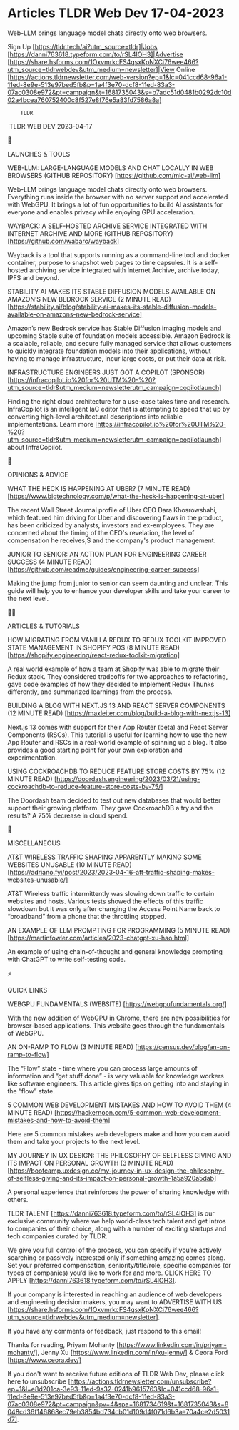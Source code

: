 # Articles TLDR Web Dev 17-04-2023

Web-LLM brings language model chats directly onto web browsers.  

Sign Up [https://tldr.tech/ai?utm_source=tldr]|Jobs
[https://danni763618.typeform.com/to/rSL4lOH3]|Advertise
[https://share.hsforms.com/1OxvmrkcFS4qsxKpNXCi76wee466?utm_source=tldrwebdev&utm_medium=newsletter]|View
Online
[https://actions.tldrnewsletter.com/web-version?ep=1&lc=041ccd68-96a1-11ed-8e9e-513e97bed5fb&p=1a4f3e70-dcf8-11ed-83a3-07ac0308e972&pt=campaign&t=1681735043&s=b7adc51d0481b0292dc10d02a4bcea760752400c8f527e8f76e5a83fd7586a8a]


		TLDR 

 TLDR WEB DEV 2023-04-17

🚀 

LAUNCHES & TOOLS

WEB-LLM: LARGE-LANGUAGE MODELS AND CHAT LOCALLY IN WEB BROWSERS
(GITHUB REPOSITORY) [https://github.com/mlc-ai/web-llm] 

Web-LLM brings language model chats directly onto web browsers.
Everything runs inside the browser with no server support and
accelerated with WebGPU. It brings a lot of fun opportunities to build
AI assistants for everyone and enables privacy while enjoying GPU
acceleration. 

WAYBACK: A SELF-HOSTED ARCHIVE SERVICE INTEGRATED WITH INTERNET
ARCHIVE AND MORE (GITHUB REPOSITORY)
[https://github.com/wabarc/wayback] 

Wayback is a tool that supports running as a command-line tool and
docker container, purpose to snapshot web pages to time capsules. It
is a self-hosted archiving service integrated with Internet Archive,
archive.today, IPFS and beyond. 

STABILITY AI MAKES ITS STABLE DIFFUSION MODELS AVAILABLE ON AMAZON’S
NEW BEDROCK SERVICE (2 MINUTE READ)
[https://stability.ai/blog/stability-ai-makes-its-stable-diffusion-models-available-on-amazons-new-bedrock-service]


Amazon’s new Bedrock service has Stable Diffusion imaging models and
upcoming Stable suite of foundation models accessible. Amazon Bedrock
is a scalable, reliable, and secure fully managed service that allows
customers to quickly integrate foundation models into their
applications, without having to manage infrastructure, incur large
costs, or put their data at risk. 

INFRASTRUCTURE ENGINEERS JUST GOT A COPILOT (SPONSOR)
[https://infracopilot.io%20for%20UTM%20-%20?utm_source=tldr&utm_medium=newsletterutm_campaign=copilotlaunch]


Finding the right cloud architecture for a use-case takes time and
research. InfraCopilot is an intelligent IaC editor that is attempting
to speed that up by converting high-level architectural descriptions
into reliable implementations. Learn more
[https://infracopilot.io%20for%20UTM%20-%20?utm_source=tldr&utm_medium=newsletterutm_campaign=copilotlaunch]
about InfraCopilot. 

🧠 

OPINIONS & ADVICE

WHAT THE HECK IS HAPPENING AT UBER? (7 MINUTE READ)
[https://www.bigtechnology.com/p/what-the-heck-is-happening-at-uber] 

The recent Wall Street Journal profile of Uber CEO Dara Khosrowshahi,
which featured him driving for Uber and discovering flaws in the
product, has been criticized by analysts, investors and ex-employees.
They are concerned about the timing of the CEO's revelation, the level
of compensation he receives,S and the company's product management. 

JUNIOR TO SENIOR: AN ACTION PLAN FOR ENGINEERING CAREER SUCCESS (4
MINUTE READ)
[https://github.com/readme/guides/engineering-career-success] 

Making the jump from junior to senior can seem daunting and unclear.
This guide will help you to enhance your developer skills and take
your career to the next level. 

🧑‍💻 

ARTICLES & TUTORIALS

HOW MIGRATING FROM VANILLA REDUX TO REDUX TOOLKIT IMPROVED STATE
MANAGEMENT IN SHOPIFY POS (8 MINUTE READ)
[https://shopify.engineering/react-redux-toolkit-migration] 

A real world example of how a team at Shopify was able to migrate
their Redux stack. They considered tradeoffs for two approaches to
refactoring, gave code examples of how they decided to implement Redux
Thunks differently, and summarized learnings from the process. 

BUILDING A BLOG WITH NEXT.JS 13 AND REACT SERVER COMPONENTS (12 MINUTE
READ) [https://maxleiter.com/blog/build-a-blog-with-nextjs-13] 

Next.js 13 comes with support for their App Router (beta) and React
Server Components (RSCs). This tutorial is useful for learning how to
use the new App Router and RSCs in a real-world example of spinning up
a blog. It also provides a good starting point for your own
exploration and experimentation. 

USING COCKROACHDB TO REDUCE FEATURE STORE COSTS BY 75% (12 MINUTE
READ)
[https://doordash.engineering/2023/03/21/using-cockroachdb-to-reduce-feature-store-costs-by-75/]


The Doordash team decided to test out new databases that would better
support their growing platform. They gave CockroachDB a try and the
results? A 75% decrease in cloud spend. 

🎁 

MISCELLANEOUS

AT&T WIRELESS TRAFFIC SHAPING APPARENTLY MAKING SOME WEBSITES UNUSABLE
(10 MINUTE READ)
[https://adriano.fyi/post/2023/2023-04-16-att-traffic-shaping-makes-websites-unusable/]


AT&T Wireless traffic intermittently was slowing down traffic to
certain websites and hosts. Various tests showed the effects of this
traffic slowdown but it was only after changing the Access Point Name
back to “broadband” from a phone that the throttling stopped. 

AN EXAMPLE OF LLM PROMPTING FOR PROGRAMMING (5 MINUTE READ)
[https://martinfowler.com/articles/2023-chatgpt-xu-hao.html] 

An example of using chain-of-thought and general knowledge prompting
with ChatGPT to write self-testing code. 

⚡ 

QUICK LINKS

WEBGPU FUNDAMENTALS (WEBSITE) [https://webgpufundamentals.org/] 

With the new addition of WebGPU in Chrome, there are new possibilities
for browser-based applications. This website goes through the
fundamentals of WebGPU. 

AN ON-RAMP TO FLOW (3 MINUTE READ)
[https://census.dev/blog/an-on-ramp-to-flow] 

The “Flow” state - time where you can process large amounts of
information and “get stuff done” - is very valuable for knowledge
workers like software engineers. This article gives tips on getting
into and staying in the “flow” state. 

5 COMMON WEB DEVELOPMENT MISTAKES AND HOW TO AVOID THEM (4 MINUTE
READ)
[https://hackernoon.com/5-common-web-development-mistakes-and-how-to-avoid-them]


Here are 5 common mistakes web developers make and how you can avoid
them and take your projects to the next level. 

MY JOURNEY IN UX DESIGN: THE PHILOSOPHY OF SELFLESS GIVING AND ITS
IMPACT ON PERSONAL GROWTH (3 MINUTE READ)
[https://bootcamp.uxdesign.cc/my-journey-in-ux-design-the-philosophy-of-selfless-giving-and-its-impact-on-personal-growth-1a5a920a5dab]


A personal experience that reinforces the power of sharing knowledge
with others. 

TLDR TALENT [https://danni763618.typeform.com/to/rSL4lOH3] is our
exclusive community where we help world-class tech talent and get
intros to companies of their choice, along with a number of exciting
startups and tech companies curated by TLDR.

We give you full control of the process, you can specify if you’re
actively searching or passively interested only if something amazing
comes along. Set your preferred compensation, seniority/title/role,
specific companies (or types of companies) you’d like to work for
and more. CLICK HERE TO APPLY
[https://danni763618.typeform.com/to/rSL4lOH3].

If your company is interested in reaching an audience of web
developers and engineering decision makers, you may want to ADVERTISE
WITH US
[https://share.hsforms.com/1OxvmrkcFS4qsxKpNXCi76wee466?utm_source=tldrwebdev&utm_medium=newsletter].


If you have any comments or feedback, just respond to this email! 

Thanks for reading, 
Priyam Mohanty [https://www.linkedin.com/in/priyam-mohanty/], Jenny Xu
[https://www.linkedin.com/in/xu-jenny/] & Ceora Ford
[https://www.ceora.dev/] 

If you don't want to receive future editions of TLDR Web Dev,
please click here to unsubscribe
[https://actions.tldrnewsletter.com/unsubscribe?ep=1&l=e8d201ca-3e93-11ed-9a32-0241b9615763&lc=041ccd68-96a1-11ed-8e9e-513e97bed5fb&p=1a4f3e70-dcf8-11ed-83a3-07ac0308e972&pt=campaign&pv=4&spa=1681734619&t=1681735043&s=8048cd36f146868ec79eb3854bd734cb01d109d4f071d6b3ae70a4ce2d5031d7].


 